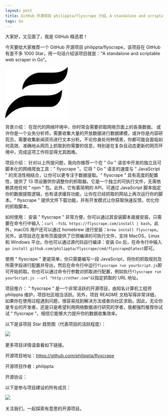 ```yaml
---
layout: post
title: GitHub 开源项目 philippta/flyscrape 介绍，A standalone and scriptable web scraper in Go
tags: Go
---
```


大家好，又见面了，我是 GitHub 精选君！

今天要给大家推荐一个 GitHub 开源项目 philippta/flyscrape，该项目在 GitHub 有差不多 1000 Star，用一句话介绍该项目就是：“A standalone and scriptable web scraper in Go”。



![](https://raw.githubusercontent.com/philippta/flyscrape/master/.github/assets/logo.png)



背景介绍：
在现代的网络环境中，你时常会需要抓取网络页面上的各类数据。 或许你是一个业务分析师，需要收集大量的开放数据进行数据建模，或许你是内容研究员，需要收集新闻资讯进行文本分析。不论你身处何种情景，你都可能会面临如何高效、准确地从网页上抓取到你需要的信息，特别是在复杂且动态更新的网页环境中，完成这项工作将显得尤其困难。

项目介绍：
针对以上所提问题，我向你推荐一个在 " Go " 语言中开发的独立且可脚本化的网络爬虫工具：" flyscrape "。它将 " Go " 语言的速度与 " JavaScript " 的灵活性相结合，让你可以更专注于数据提取。" flyscrape " 具有高度的配置性，提供了 13 项设置供你调整你的抓取器。它是一个独立的可执行文件，无需依赖其他任何 " npm " 包。此外，它有着简明的 API，可通过 JavaScript 脚本指定你的数据提取逻辑，也有请求缓存功能，让你在已经抓取的网站上再次运行你的脚本。" flyscrape " 提供文件下载功能，并有开发模式让你获取快速反馈，优化你的抓取脚本。

如何使用：
安装 " flyscrape " 非常方便，你可以通过其安装脚本直接安装，只需要在命令行中输入：`curl -fsSL https://flyscrape.com/install | bash`。此外，macOS 用户还可以通过 homebrew 进行安装：`brew install flyscrape`。另外，该项目还在发布页面提供了已预编译的可执行文件，支持 MacOS，Linux 和 Windows 平台。你也可以通过源代码自行编译：安装 Go 后，在命令行中输入`go install github.com/philippta/flyscrape/cmd/flyscrape@latest`即可。

使用 " flyscrape " 更是简单，你只需要编写一段 JavaScript，将你的抓取规则及所需字段进行配置并导出，然后在命令行中运行`flyscrape run yourScript.js`即可开始抓取。你也可以通过命令行参数对抓取进行配置，例如执行`flyscrape run yourScript.js --url "http://other.com"`以指定抓取的 URL 地址。

项目推介：
" flyscrape " 是一个非常活跃的开源项目，由知名计算机工程师 philippta 维护，项目社区相当活跃。另外，项目 README 文档写得非常详细，如果你在使用过程遇到问题，很容易找到解决方法或者向社区求助。因此，无论你是专业的开发者，还是只是希望利用网络数据进行研究的学者，我都强烈推荐你试试 " flyscrape "，相信它能够大力提升你的数据收集效率。


以下是该项目 Star 趋势图（代表项目的活跃程度）：

![](https://api.star-history.com/svg?repos=philippta/flyscrape&type=Timeline)

更多项目详情请查看如下链接。

开源项目地址：https://github.com/philippta/flyscrape 

开源项目作者：philippta

开源协议：

以下是参与项目建设的所有成员：

![](https://contrib.rocks/image?repo=philippta/flyscrape)

关注我们，一起探索有意思的开源项目。

